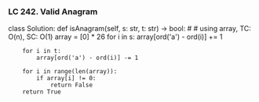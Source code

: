 ### LC 242. Valid Anagram
class Solution:
    def isAnagram(self, s: str, t: str) -> bool:
        # # using array, TC: O(n), SC: O(1)
        array = [0] * 26
        for i in s:
            array[ord('a') - ord(i)] += 1
        
        for i in t:
            array[ord('a') - ord(i)] -= 1
        
        for i in range(len(array)):
            if array[i] != 0:
                return False
        return True
